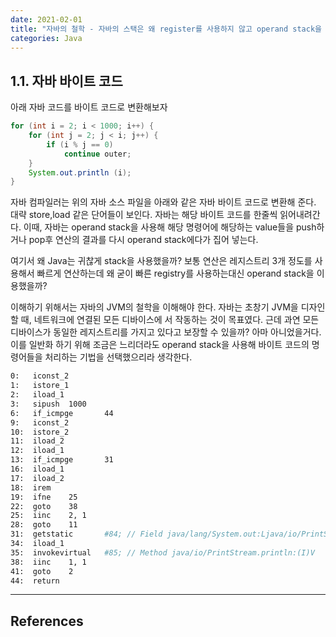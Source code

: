 ```yaml
---
date: 2021-02-01
title: "자바의 철학 - 자바의 스택은 왜 register를 사용하지 않고 operand stack을 이용했을까?"
categories: Java
---
```


## 1.1. 자바 바이트 코드

아래 자바 코드를 바이트 코드로 변환해보자
```java
for (int i = 2; i < 1000; i++) {
    for (int j = 2; j < i; j++) {
        if (i % j == 0)
            continue outer;
    }
    System.out.println (i);
}
```

자바 컴파일러는 위의 자바 소스 파일을 아래와 같은 자바 바이트 코드로 변환해 준다.
대략 store,load 같은 단어들이 보인다. 자바는 해당 바이트 코드를 한줄씩 읽어내려간다.
이때, 자바는 operand stack을 사용해 해당 명령어에 해당하는 value들을 push하거나 pop후 연산의 결과를
다시 operand stack에다가 집어 넣는다. 

여기서 왜 Java는 귀찮게 stack을 사용했을까? 보통 연산은 레지스트리 3개 정도를 사용해서 빠르게 연산하는데 왜 굳이
빠른 registry를 사용하는대신 operand stack을 이용했을까?


이해하기 위해서는 자바의 JVM의 철학을 이해해야 한다. 자바는 초창기 JVM을 디자인 할 때, 네트워크에 연결된 모든 디바이스에
서 작동하는 것이 목표였다. 근데 과연 모든 디바이스가 동일한 레지스트리를 가지고 있다고 보장할 수 있을까?
아마 아니었을거다. 이를 일반화 하기 위해 조금은 느리더라도 operand stack을 사용해 바이트 코드의 명령어들을 처리하는 기법을 선택했으리라
생각한다.

```bash
0:   iconst_2
1:   istore_1
2:   iload_1
3:   sipush  1000
6:   if_icmpge       44
9:   iconst_2
10:  istore_2
11:  iload_2
12:  iload_1
13:  if_icmpge       31
16:  iload_1
17:  iload_2
18:  irem
19:  ifne    25
22:  goto    38
25:  iinc    2, 1
28:  goto    11
31:  getstatic       #84; // Field java/lang/System.out:Ljava/io/PrintStream;
34:  iload_1
35:  invokevirtual   #85; // Method java/io/PrintStream.println:(I)V
38:  iinc    1, 1
41:  goto    2
44:  return
```


***** 
## References
